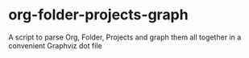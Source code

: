 # org-folder-projects-graph
A script to parse Org, Folder, Projects and graph them all together in a convenient Graphviz dot file
